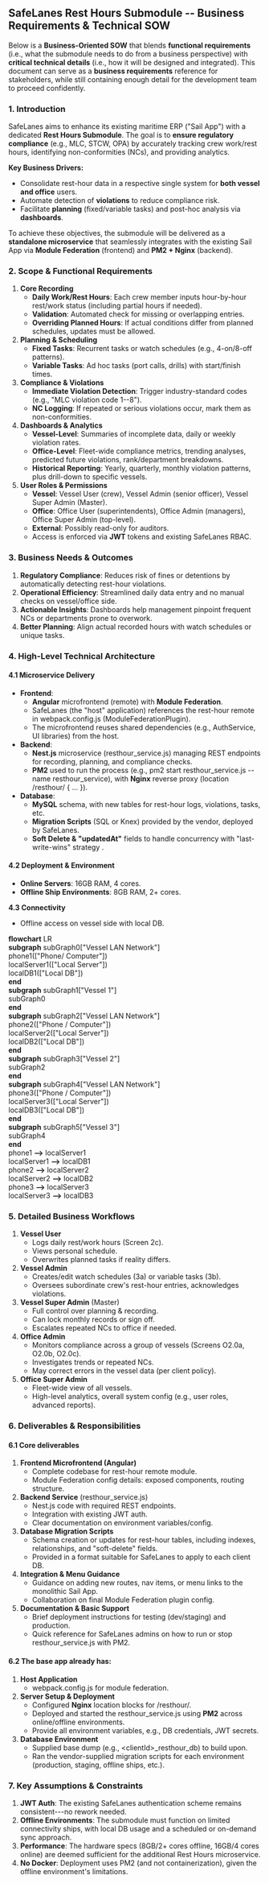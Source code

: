 ## SafeLanes Rest Hours Submodule \-- Business Requirements & Technical SOW

Below is a **Business-Oriented SOW** that blends **functional requirements** (i.e., what the submodule needs to do from a business perspective) with **critical technical details** (i.e., how it will be designed and integrated). This document can serve as a **business requirements** reference for stakeholders, while still containing enough detail for the development team to proceed confidently.

### 1\. Introduction

SafeLanes aims to enhance its existing maritime ERP ("Sail App") with a dedicated **Rest Hours Submodule**. The goal is to **ensure regulatory compliance** (e.g., MLC, STCW, OPA) by accurately tracking crew work/rest hours, identifying non-conformities (NCs), and providing analytics.

**Key Business Drivers:**

- Consolidate rest-hour data in a respective single system for **both vessel and office** users.  
- Automate detection of **violations** to reduce compliance risk.  
- Facilitate **planning** (fixed/variable tasks) and post-hoc analysis via **dashboards**.

To achieve these objectives, the submodule will be delivered as a **standalone microservice** that seamlessly integrates with the existing Sail App via **Module Federation** (frontend) and **PM2 \+ Nginx** (backend).

### 2\. Scope & Functional Requirements

1. **Core Recording**  
   - **Daily Work/Rest Hours**: Each crew member inputs hour-by-hour rest/work status (including partial hours if needed).  
   - **Validation**: Automated check for missing or overlapping entries.  
   - **Overriding Planned Hours**: If actual conditions differ from planned schedules, updates must be allowed.  
2. **Planning & Scheduling**  
   - **Fixed Tasks**: Recurrent tasks or watch schedules (e.g., 4-on/8-off patterns).  
   - **Variable Tasks**: Ad hoc tasks (port calls, drills) with start/finish times.  
3. **Compliance & Violations**  
   - **Immediate Violation Detection**: Trigger industry-standard codes (e.g., "MLC violation code 1--8").  
   - **NC Logging**: If repeated or serious violations occur, mark them as non-conformities.  
4. **Dashboards & Analytics**  
   - **Vessel-Level**: Summaries of incomplete data, daily or weekly violation rates.  
   - **Office-Level**: Fleet-wide compliance metrics, trending analyses, predicted future violations, rank/department breakdowns.  
   - **Historical Reporting**: Yearly, quarterly, monthly violation patterns, plus drill-down to specific vessels.  
5. **User Roles & Permissions**  
   - **Vessel**: Vessel User (crew), Vessel Admin (senior officer), Vessel Super Admin (Master).  
   - **Office**: Office User (superintendents), Office Admin (managers), Office Super Admin (top-level).  
   - **External**: Possibly read-only for auditors.  
   - Access is enforced via **JWT** tokens and existing SafeLanes RBAC.

### 3\. Business Needs & Outcomes

1. **Regulatory Compliance**: Reduces risk of fines or detentions by automatically detecting rest-hour violations.  
2. **Operational Efficiency**: Streamlined daily data entry and no manual checks on vessel/office side.  
3. **Actionable Insights**: Dashboards help management pinpoint frequent NCs or departments prone to overwork.  
4. **Better Planning**: Align actual recorded hours with watch schedules or unique tasks.

### 4\. High-Level Technical Architecture

#### 4.1 Microservice Delivery

- **Frontend**:  
  - **Angular** microfrontend (remote) with **Module Federation**.  
  - SafeLanes (the "host" application) references the rest-hour remote in webpack.config.js (ModuleFederationPlugin).  
  - The microfrontend reuses shared dependencies (e.g., AuthService, UI libraries) from the host.  
- **Backend**:  
  - **Nest.js** microservice (resthour\_service.js) managing REST endpoints for recording, planning, and compliance checks.  
  - **PM2** used to run the process (e.g., pm2 start resthour\_service.js \--name resthour\_service), with **Nginx** reverse proxy (location /resthour/ { ... }).  
- **Database**:  
  - **MySQL** schema, with new tables for rest-hour logs, violations, tasks, etc.  
  - **Migration Scripts** (SQL or Knex) provided by the vendor, deployed by SafeLanes.  
  - **Soft Delete & "updatedAt"** fields to handle concurrency with  "last-write-wins" strategy .

#### 4.2 Deployment & Environment

- **Online Servers**: 16GB RAM, 4 cores.  
- **Offline Ship Environments**: 8GB RAM, 2+ cores.

**4.3 Connectivity** 

- Offline access on vessel side with local DB.


**flowchart** LR  
**subgraph** subGraph0\["Vessel LAN Network"\]  
       phone1(\["Phone/ Computer"\])  
       localServer1(\["Local Server"\])  
       localDB1(\["Local DB"\])  
 **end**  
**subgraph** subGraph1\["Vessel 1"\]  
       subGraph0  
 **end**  
**subgraph** subGraph2\["Vessel LAN Network"\]  
       phone2(\["Phone / Computer"\])  
       localServer2(\["Local Server"\])  
       localDB2(\["Local DB"\])  
 **end**  
**subgraph** subGraph3\["Vessel 2"\]  
       subGraph2  
 **end**  
**subgraph** subGraph4\["Vessel LAN Network"\]  
       phone3(\["Phone / Computer"\])  
       localServer3(\["Local Server"\])  
       localDB3(\["Local DB"\])  
 **end**  
**subgraph** subGraph5\["Vessel 3"\]  
       subGraph4  
 **end**  
   phone1 **\--\>** localServer1  
   localServer1 **\--\>** localDB1  
   phone2 **\--\>** localServer2  
   localServer2 **\--\>** localDB2  
   phone3 **\--\>** localServer3  
   localServer3 **\--\>** localDB3

 

### 5\. Detailed Business Workflows

1. **Vessel User**  
   - Logs daily rest/work hours (Screen 2c).  
   - Views personal schedule.  
   - Overwrites planned tasks if reality differs.  
2. **Vessel Admin**  
   - Creates/edit watch schedules (3a) or variable tasks (3b).  
   - Oversees subordinate crew's rest-hour entries, acknowledges violations.  
3. **Vessel Super Admin** (Master)  
   - Full control over planning & recording.  
   - Can lock monthly records or sign off.  
   - Escalates repeated NCs to office if needed.  
4. **Office Admin**  
   - Monitors compliance across a group of vessels (Screens O2.0a, O2.0b, O2.0c).  
   - Investigates trends or repeated NCs.  
   - May correct errors in the vessel data (per client policy).  
5. **Office Super Admin**  
   - Fleet-wide view of all vessels.  
   - High-level analytics, overall system config (e.g., user roles, advanced reports).

### 6\. Deliverables & Responsibilities

#### 6.1 Core deliverables

1. **Frontend Microfrontend (Angular)**  
   - Complete codebase for rest-hour remote module.  
   - Module Federation config details: exposed components, routing structure.  
2. **Backend Service** (resthour\_service.js)  
   - Nest.js code with required REST endpoints.  
   - Integration with existing JWT auth.  
   - Clear documentation on environment variables/config.  
3. **Database Migration Scripts**  
   - Schema creation or updates for rest-hour tables, including indexes, relationships, and "soft-delete" fields.  
   - Provided in a format suitable for SafeLanes to apply to each client DB.  
4. **Integration & Menu Guidance**  
   - Guidance on adding new routes, nav items, or menu links to the monolithic Sail App.  
   - Collaboration on final Module Federation plugin config.  
5. **Documentation & Basic Support**  
   - Brief deployment instructions for testing (dev/staging) and production.  
   - Quick reference for SafeLanes admins on how to run or stop resthour\_service.js with PM2.

#### 6.2 The base app already has:

1. **Host Application**  
   - webpack.config.js for module federation.  
2. **Server Setup & Deployment**  
   - Configured **Nginx** location blocks for /resthour/.  
   - Deployed and started the resthour\_service.js using **PM2** across online/offline environments.  
   - Provide all environment variables, e.g., DB credentials, JWT secrets.  
3. **Database Environment**  
   - Supplied base dump (e.g., \<clientId\>\_resthour\_db) to build upon.  
   - Ran the vendor-supplied migration scripts for each environment (production, staging, offline ships, etc.).

### 7\. Key Assumptions & Constraints

1. **JWT Auth**: The existing SafeLanes authentication scheme remains consistent---no rework needed.  
2. **Offline Environments**: The submodule must function on limited connectivity ships, with local DB usage and a scheduled or on-demand sync approach.  
3. **Performance**: The hardware specs (8GB/2+ cores offline, 16GB/4 cores online) are deemed sufficient for the additional Rest Hours microservice.  
4. **No Docker**: Deployment uses PM2 (and not containerization), given the offline environment's limitations.

